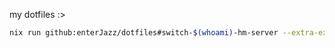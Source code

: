 my dotfiles :>

```bash
nix run github:enterJazz/dotfiles#switch-$(whoami)-hm-server --extra-experimental-features nix-command --extra-experimental-features flakes
```
